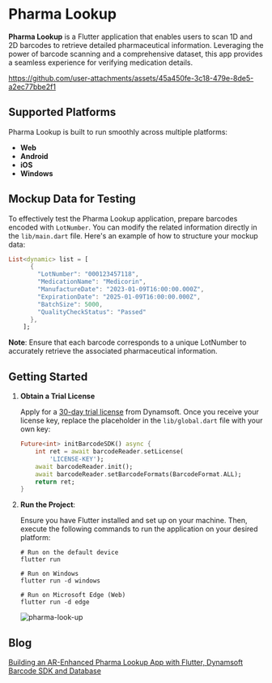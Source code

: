 # Pharma Lookup

**Pharma Lookup** is a Flutter application that enables users to scan 1D and 2D barcodes to retrieve detailed pharmaceutical information. Leveraging the power of barcode scanning and a comprehensive dataset, this app provides a seamless experience for verifying medication details.

https://github.com/user-attachments/assets/45a450fe-3c18-479e-8de5-a2ec77bbe2f1

## Supported Platforms
Pharma Lookup is built to run smoothly across multiple platforms:
- **Web**
- **Android**
- **iOS**
- **Windows**

## Mockup Data for Testing
To effectively test the Pharma Lookup application, prepare barcodes encoded with `LotNumber`. You can modify the related information directly in the `lib/main.dart` file. Here's an example of how to structure your mockup data:
```dart
List<dynamic> list = [
      {
        "LotNumber": "000123457118",
        "MedicationName": "Medicorin",
        "ManufactureDate": "2023-01-09T16:00:00.000Z",
        "ExpirationDate": "2025-01-09T16:00:00.000Z",
        "BatchSize": 5000,
        "QualityCheckStatus": "Passed"
      },
    ];
```

**Note**: Ensure that each barcode corresponds to a unique LotNumber to accurately retrieve the associated pharmaceutical information.

## Getting Started
1. **Obtain a Trial License**
    
    Apply for a [30-day trial license](https://www.dynamsoft.com/customer/license/trialLicense/?product=dcv&package=cross-platform) from Dynamsoft. Once you receive your license key, replace the placeholder in the `lib/global.dart` file with your own key:

    ```dart
    Future<int> initBarcodeSDK() async {
        int ret = await barcodeReader.setLicense(
            'LICENSE-KEY');
        await barcodeReader.init();
        await barcodeReader.setBarcodeFormats(BarcodeFormat.ALL);
        return ret;
    }
    ```

2. **Run the Project**:

    Ensure you have Flutter installed and set up on your machine. Then, execute the following commands to run the application on your desired platform:

    ```
    # Run on the default device
    flutter run

    # Run on Windows
    flutter run -d windows
    
    # Run on Microsoft Edge (Web)
    flutter run -d edge
    ```
 
    ![pharma-look-up](https://www.dynamsoft.com/codepool/img/2023/11/pharma-look-up.png)


## Blog
[Building an AR-Enhanced Pharma Lookup App with Flutter, Dynamsoft Barcode SDK and Database](https://www.dynamsoft.com/codepool/augmented-reality-pharma-barcode-lookup.html)
